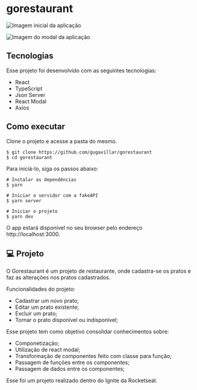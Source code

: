 # gorestaurant

![Imagem inicial da aplicação](/assets/inicio.png)

![Imagem do modal da aplicação](/assets/modal.png)

## Tecnologias

Esse projeto foi desenvolvido com as seguintes tecnologias:

-  React
-  TypeScript
-  Json Server
-  React Modal
-  Axios

## Como executar

Clone o projeto e acesse a pasta do mesmo.

```
$ git clone https://github.com/gugavillar/gorestaurant
$ cd gorestaurant
```

Para iniciá-lo, siga os passos abaixo:

```
# Instalar as dependências
$ yarn

# Iniciar o servidor com a fakeAPI
$ yarn server

# Iniciar o projeto
$ yarn dev
```

O app estará disponível no seu browser pelo endereço http://localhost:3000.

## 💻 Projeto

O Gorestaurant é um projeto de restaurante, onde cadastra-se os pratos e faz as alterações nos pratos cadastrados.

Funcionalidades do projeto:

-  Cadastrar um novo prato;
-  Editar um prato existente;
-  Excluir um prato;
-  Tornar o prato disponível ou indisponível;

Esse projeto tem como objetivo consolidar conhecimentos sobre:

-  Componetização;
-  Utilização de react modal;
-  Transformação de componentes feito com classe para função;
-  Passagem de funções entre os componentes;
-  Passagem de dados entre os componentes;

Esse foi um projeto realizado dentro do Ignite da Rocketseat.
